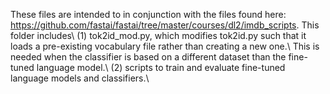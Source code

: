 These files are intended to in conjunction with the files found here: https://github.com/fastai/fastai/tree/master/courses/dl2/imdb_scripts.
This folder includes\\
(1) tok2id_mod.py, which modifies tok2id.py such that it loads a pre-existing vocabulary file rather than creating a new one.\\
    This is needed when the classifier is based on a different dataset than the fine-tuned language model.\\
(2) scripts to train and evaluate fine-tuned language models and classifiers.\\
